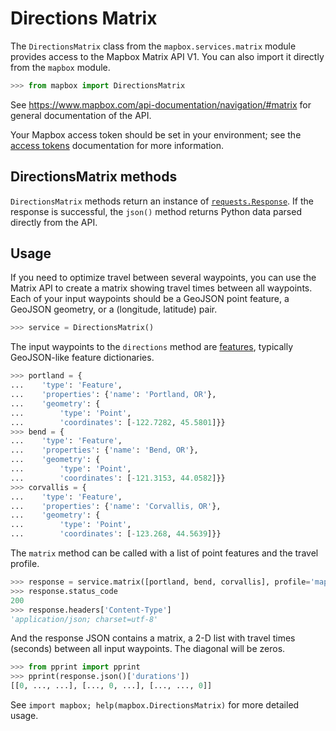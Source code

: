 # Directions Matrix

The `DirectionsMatrix` class from the `mapbox.services.matrix` module provides
access to the Mapbox Matrix API V1. You can also import it directly from the
`mapbox` module.

```python
>>> from mapbox import DirectionsMatrix

```

See https://www.mapbox.com/api-documentation/navigation/#matrix for general documentation
of the API.

Your Mapbox access token should be set in your environment; see the [access
tokens](access_tokens.md) documentation for more information.

## DirectionsMatrix methods

`DirectionsMatrix` methods return an instance of
[`requests.Response`](http://docs.python-requests.org/en/latest/api/#requests.Response).
If the response is successful, the `json()` method returns Python data parsed
directly from the API.

## Usage

If you need to optimize travel between several waypoints, you can use the
Matrix API to create a matrix showing travel times between all waypoints. Each
of your input waypoints should be a GeoJSON point feature, a GeoJSON geometry,
or a (longitude, latitude) pair.

```python
>>> service = DirectionsMatrix()

```

The input waypoints to the `directions` method are
[features](input_features.md), typically GeoJSON-like feature dictionaries.

```python
>>> portland = {
...    'type': 'Feature',
...    'properties': {'name': 'Portland, OR'},
...    'geometry': {
...        'type': 'Point',
...        'coordinates': [-122.7282, 45.5801]}}
>>> bend = {
...    'type': 'Feature',
...    'properties': {'name': 'Bend, OR'},
...    'geometry': {
...        'type': 'Point',
...        'coordinates': [-121.3153, 44.0582]}}
>>> corvallis = {
...    'type': 'Feature',
...    'properties': {'name': 'Corvallis, OR'},
...    'geometry': {
...        'type': 'Point',
...        'coordinates': [-123.268, 44.5639]}}

```

The `matrix` method can be called with a list of point features and the
travel profile.

```python
>>> response = service.matrix([portland, bend, corvallis], profile='mapbox/driving')
>>> response.status_code
200
>>> response.headers['Content-Type']
'application/json; charset=utf-8'

```

And the response JSON contains a matrix, a 2-D list with travel times (seconds)
between all input waypoints. The diagonal will be zeros.

```python
>>> from pprint import pprint
>>> pprint(response.json()['durations'])
[[0, ..., ...], [..., 0, ...], [..., ..., 0]]

```

See ``import mapbox; help(mapbox.DirectionsMatrix)`` for more detailed usage.
